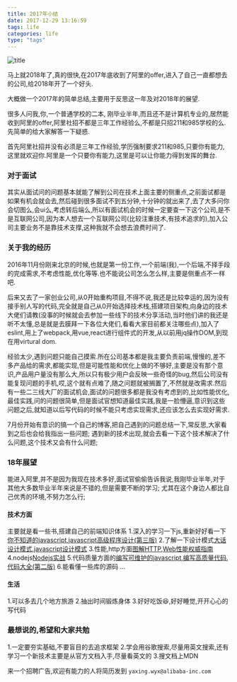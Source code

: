 ```yaml
---
title: 2017年小结
date: 2017-12-29 13:16:59
tags: life
categories: life
type: "tags"
---
```

![title](https://timgsa.baidu.com/timg?image&quality=80&size=b9999_10000&sec=1514538891195&di=048514ac8f41cddcc737a8ffb16a0fac&imgtype=0&src=http%3A%2F%2Fuploads.sundxs.com%2Fallimg%2F1706%2F19-1F621005534-50.jpg)
<!--more-->
马上就2018年了,真的很快,在2017年底收到了阿里的offer,进入了自己一直都想去的公司,给2018年开了一个好头.

大概做一个2017年的简单总结,主要用于反思这一年及对2018年的展望.

很多人问我,你,一个普通学校的二本, 刚毕业半年,而且还不是计算机专业的,居然能收到阿里的offer,阿里社招不都是三年工作经验么,不都是只招211和985学校的么.先简单的给大家解答一下疑惑.

首先阿里社招并没有必须是三年工作经验,学历强制要求211和985,只要你有能力,这里就欢迎你.阿里是一个只要你有能力,这里是可以让你能力得到发挥的舞台.

### 对于面试

其实从面试问的问题基本就能了解到公司在技术上面主要的侧重点,之前面试都是如果有机会就会去,然后碰到很多面试不到五分钟,十分钟的就出来了,去了大多问你会切图么,会ui么,考虑转后端么,所以有面试机会的时候一定要查一下这个公司,是不是互联网公司,因为本人想去一个互联网公司(比较注重技术,有技术追求的),加入公司主要业务不是靠技术支撑,这种我就不会想去浪费时间了.
### 关于我的经历

2016年11月份刚来北京的时候,也就是第一份工作,一个前端(我),一个后端,不择手段的完成需求,不考虑性能,优化等等.也不能说公司怎么怎么样,主要是侧重点不一样吧.

后来又去了一家创业公司,从0开始重构项目,不得不说,我还是比较幸运的,因为没有接手别人写的代码,完全就是自己从0开始选择技术栈,搭建项目架构,向身边的技术大佬们请教(没事的时候就会去参加一些线下的技术分享活动,当时他们讲的我还是听不太懂,总是就是去膜拜一下各位大佬们,看看大家目前都关注哪些点),加入了eslint,用上了webpack,用vue,react进行组件式的开发,从以前用jq操作DOM,到现在用virtural dom.

经验太少,遇到问题只能自己摸索.所在公司基本都是我主要负责前端,慢慢的,差不多产品给的需求,都能实现,但是可能性能和优化上做的不够好,主要是没有那个意识,产品用户量没有那么大,所以只有极少用户会反映一些奇怪的bug,然后公司没有能复现问题的手机,哎,这个就有点难了,随之问题就被搁置了,不然就是改需求.然后有一些二三线大厂的面试机会,面试的问题很多都是我没有考虑到的,比如性能优化,最佳实践,问的问题很简单,但是面试官想知道最佳实践,我是一脸懵逼,意识到这些问题之后,就知道以后写代码的时候不能只考虑实现需求,还应该怎么去实现好需求.

7月份开始有意识的搞一个自己的博客,把自己遇到的问题总结一下,常反思,大家看到之后也会给我指出一些问题;
遇到新的技术出现,就会去看一下这个技术解决了什么问题,这个技术又会有什么问题;

### 18年展望
能进入阿里,并不是因为我现在技术多好,面试官偷偷告诉我说,我刚毕业半年,对于其他大多数毕业半年来说是不错的,但是需要不断的学习;
尤其在这个身边人都比自己优秀的环境,不努力怎么行;
#### 技术方面
主要就是看一些书,搭建自己的前端知识体系
1.深入的学习一下js,重新好好看一下[你不知道的javascript](https://book.douban.com/subject/26351021/),[javascript高级程序设计(第三版)](https://book.douban.com/subject/10546125/)
2.了解一下设计模式[大话设计模式](https://book.douban.com/subject/2334288/),[javascript设计模式](https://book.douban.com/subject/24744217/)
3.性能,http方面[图解HTTP](https://book.douban.com/subject/25863515/),[Web性能权威指南](https://book.douban.com/subject/25856314/)
4.nodejs[Nodejs实战](https://book.douban.com/subject/25870705/)
5.代码质量方面的[编写可维护的javascript](https://book.douban.com/subject/21792530/),[编写高质量代码](https://book.douban.com/subject/4881987/),[代码大全(第二版)](https://book.douban.com/subject/1477390/)
6.能看懂一些库的源码
...

#### 生活
1.可以多去几个地方旅游
2.抽出时间锻炼身体
3.好好吃饭😆,好好睡觉,开开心心的写代码


### 最想说的,希望和大家共勉
1.一定要夯实基础,不要盲目的去追求框架
2.学会用谷歌搜索,尽量用英文搜索,还有学习一个新技术主要是从官方文档入手,尽量看英文的
3.搜文档上MDN

来一个招聘广告,欢迎有能力的人将简历发到 `yaxing.wyx@alibaba-inc.com`